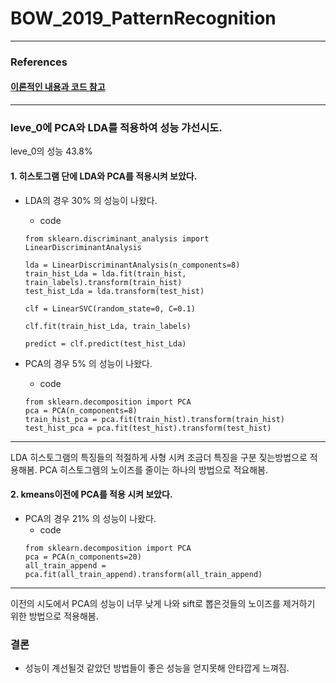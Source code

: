 # BOW_2019_PatternRecognition


---
### References

#### [이론적인 내용과 코드 참고](https://github.com/TrungTVo/spatial-pyramid-matching-scene-recognition)
---

### leve_0에 PCA와 LDA를 적용하여 성능 갸선시도.

leve_0의 성능 43.8%

#### 1. 히스토그램 단에 LDA와 PCA를 적용시켜 보았다.

 - LDA의 경우 30% 의 성능이 나왔다.
   - code
   
   ```
   from sklearn.discriminant_analysis import LinearDiscriminantAnalysis
   
   lda = LinearDiscriminantAnalysis(n_components=8)
   train_hist_Lda = lda.fit(train_hist, train_labels).transform(train_hist)
   test_hist_Lda = lda.transform(test_hist)
   
   clf = LinearSVC(random_state=0, C=0.1)

   clf.fit(train_hist_Lda, train_labels)

   predict = clf.predict(test_hist_Lda)

   ```

 - PCA의 경우 5% 의 성능이 나왔다.
    - code
   ```
   from sklearn.decomposition import PCA
   pca = PCA(n_components=8)
   train_hist_pca = pca.fit(train_hist).transform(train_hist)
   test_hist_pca = pca.fit(test_hist).transform(test_hist)
   
   ```
---
LDA 히스토그램의 특징들의 적절하게 사형 시켜 조금더 특징을 구분 짖는방법으로 적용해봄. 
PCA 히스토그렘의 노이즈를 줄이는 하나의 방법으로 적요해봄.
#### 2. kmeans이전에 PCA를 적용 시켜 보았다.

 - PCA의 경우 21% 의 성능이 나왔다.
    - code
   ```
   from sklearn.decomposition import PCA
   pca = PCA(n_components=20)
   all_train_append = pca.fit(all_train_append).transform(all_train_append)
   
   ```
---
이전의 시도에서 PCA의 성능이 너무 낮게 나와 sift로 뽑은것들의 노이즈를 제거하기 위한 방법으로 적용해봄.


### 결론

- 성능이 계선될것 같았던 방법들이 좋은 성능을 얻지못해 안타깝게 느껴짐.
   
 
